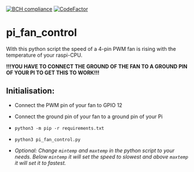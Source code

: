 [![BCH compliance](https://bettercodehub.com/edge/badge/leow149/pi_fan_control?branch=master)](https://bettercodehub.com/)
[![CodeFactor](https://www.codefactor.io/repository/github/leow149/pi_fan_control/badge)](https://www.codefactor.io/repository/github/leow149/pi_fan_control)

# pi_fan_control

With this python script the speed of a 4-pin PWM fan is rising with the temperature of your raspi-CPU.

**!!!YOU HAVE TO CONNECT THE GROUND OF THE FAN TO A GROUND PIN OF YOUR PI TO GET THIS TO WORK!!!**

## Initialisation:

-   Connect the PWM pin of your fan to GPIO 12

-   Connect the ground pin of your fan to a ground pin of your Pi

-   `python3 -m pip -r requirements.txt`

-   `python3 pi_fan_control.py`

-   _Optional: Change `mintemp` and `maxtemp` in the python script to your needs. Below `mintemp` it will set the speed to slowest and above `maxtemp` it will set it to fastest._
